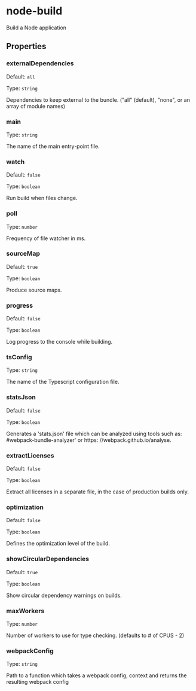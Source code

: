 # node-build

Build a Node application

## Properties

### externalDependencies

Default: `all`

Type: `string`

Dependencies to keep external to the bundle. ("all" (default), "none", or an array of module names)

### main

Type: `string`

The name of the main entry-point file.

### watch

Default: `false`

Type: `boolean`

Run build when files change.

### poll

Type: `number`

Frequency of file watcher in ms.

### sourceMap

Default: `true`

Type: `boolean`

Produce source maps.

### progress

Default: `false`

Type: `boolean`

Log progress to the console while building.

### tsConfig

Type: `string`

The name of the Typescript configuration file.

### statsJson

Default: `false`

Type: `boolean`

Generates a 'stats.json' file which can be analyzed using tools such as: #webpack-bundle-analyzer' or https: //webpack.github.io/analyse.

### extractLicenses

Default: `false`

Type: `boolean`

Extract all licenses in a separate file, in the case of production builds only.

### optimization

Default: `false`

Type: `boolean`

Defines the optimization level of the build.

### showCircularDependencies

Default: `true`

Type: `boolean`

Show circular dependency warnings on builds.

### maxWorkers

Type: `number`

Number of workers to use for type checking. (defaults to # of CPUS - 2)

### webpackConfig

Type: `string`

Path to a function which takes a webpack config, context and returns the resulting webpack config
